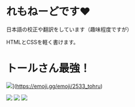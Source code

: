 # れもねーどです:heart:

日本語の校正や翻訳をしています（趣味程度ですが）

HTMLとCSSを軽く書けます。

# トールさん最強！

![](https://emoji.gg/assets/emoji/2533_tohru.gif)](https://emoji.gg/emoji/2533_tohru)

![](https://img.shields.io/twitter/follow/lemonade19x?style=social)
![](https://img.shields.io/discord/686108395333615627)
![](https://img.shields.io/github/followers/lemonade19x?style=social)
